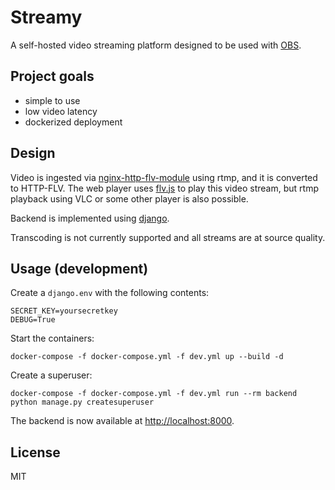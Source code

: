 # Streamy

A self-hosted video streaming platform designed to be used with [OBS](https://obsproject.com/).


## Project goals

* simple to use
* low video latency
* dockerized deployment


## Design

Video is ingested via [nginx-http-flv-module](https://github.com/winshining/nginx-http-flv-module/) using rtmp, and it is converted to HTTP-FLV. The web player uses [flv.js](https://github.com/Bilibili/flv.js) to play this video stream, but rtmp playback using VLC or some other player is also possible.

Backend is implemented using [django](https://www.djangoproject.com/).

Transcoding is not currently supported and all streams are at source quality.


## Usage (development)

Create a `django.env` with the following contents:

    SECRET_KEY=yoursecretkey
    DEBUG=True

Start the containers:

    docker-compose -f docker-compose.yml -f dev.yml up --build -d

Create a superuser:

    docker-compose -f docker-compose.yml -f dev.yml run --rm backend python manage.py createsuperuser

The backend is now available at [http://localhost:8000](http://localhost:8000).


## License

MIT
